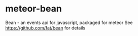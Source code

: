 meteor-bean
===========

Bean - an events api for javascript, packaged for meteor
See https://github.com/fat/bean for details